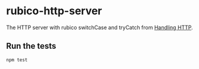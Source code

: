 # rubico-http-server
The HTTP server with rubico switchCase and tryCatch from [Handling HTTP](https://rubico.land/blog/a-synchronous-functional-programming-handling-http#http-handlers-in-a-synchronous-functional-programming).

## Run the tests
```
npm test
```

